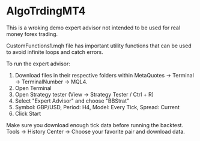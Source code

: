 # AlgoTrdingMT4
This is a wroking demo expert advisor not intended to be used for real money forex trading.

CustomFunctions1.mqh file has important utility functions that can be used to avoid infinite loops and catch errors.

To run the expert advisor:
1) Download files in their respective folders within MetaQuotes -> Terminal -> TerminalNumber -> MQL4.
2) Open Terminal
3) Open Strategy tester (View -> Strategy Tester / Ctrl + R)
4) Select "Expert Advisor" and choose "BBStrat"
5) Symbol: GBP/USD, Period: H4, Model: Every Tick, Spread: Current
6) Click Start

Make sure you download enough tick data before running the backtest.
Tools -> History Center -> Choose your favorite pair and download data.
